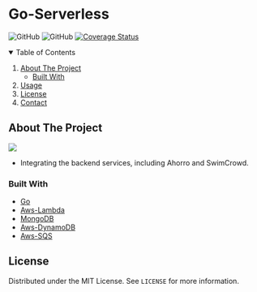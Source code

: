 # Go-Serverless
![GitHub](https://img.shields.io/github/workflow/status/noobj/go-serverless-services-integration/Go?style=plastic)  ![GitHub](https://img.shields.io/github/license/noobj/go-serverless-services-integration?color=blue&style=plastic) [![Coverage Status](https://coveralls.io/repos/github/noobj/go-serverless-services/badge.svg?branch=main)](https://coveralls.io/github/noobj/go-serverless-services?branch=main)
<!-- TABLE OF CONTENTS -->
<details open="open">
  <summary>Table of Contents</summary>
  <ol>
    <li>
      <a href="#about-the-project">About The Project</a>
      <ul>
        <li><a href="#built-with">Built With</a></li>
      </ul>
    </li>
    <li><a href="#usage">Usage</a></li>
    <li><a href="#license">License</a></li>
    <li><a href="#contact">Contact</a></li>
  </ol>
</details>

<!-- ABOUT THE PROJECT -->
## About The Project

<img src="https://miro.medium.com/max/1400/1*-CjH_wFqSuEYlkILQDZeaQ.png">

* Integrating the backend services, including Ahorro and SwimCrowd.

### Built With

* [Go](https://go.dev/)
* [Aws-Lambda](https://aws.amazon.com/lambda/)
* [MongoDB](https://www.mongodb.com/docs/drivers/go/current/)
* [Aws-DynamoDB](https://ap-southeast-1.console.aws.amazon.com/dynamodbv2/)
* [Aws-SQS](https://ap-southeast-1.console.aws.amazon.com/sqs/v2/home)

<!-- LICENSE -->
## License

Distributed under the MIT License. See `LICENSE` for more information.

